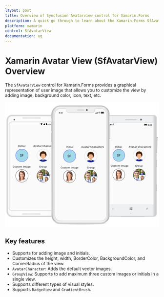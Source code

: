```yaml
---
layout: post
title: Overview of Syncfusion Avatarview control for Xamarin.Forms
description: A quick go through to learn about the Xamarin.Forms SfAvatarView control and the key features available in it. 
platform: xamarin
control: SfAvatarView
documentation: ug
---
```


# Xamarin Avatar View (SfAvatarView) Overview

The `SfAvatarView` control for Xamarin.Forms provides a graphical representation of user image that allows you to customize the view by adding image, background color, icon, text, etc.

![Xamarin.Forms SfAvataraview overview.](images/overview.png)

## Key features

* Supports for adding image and initials.
* Customizes the height, width, BorderColor, BackgroundColor, and CornerRadius of the view.
* `AvatarCharacter`: Adds the default vector images.
* `GroupView`: Supports to add maximum three custom images or initials in a single view.
* Supports different types of visual styles. 
* Supports `BadgeView` and `GradientBrush`.
